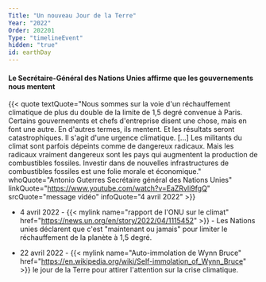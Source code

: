 ```yaml
---
Title: "Un nouveau Jour de la Terre"
Year: "2022"
Order: 202201
Type: "timelineEvent"
hidden: "true"
id: earthDay
---
```


#### Le Secrétaire-Général des Nations Unies affirme que les gouvernements nous mentent

{{< quote textQuote="Nous sommes sur la voie d'un réchauffement climatique de plus du double de la limite de 1,5 degré convenue à Paris. Certains gouvernements et chefs d'entreprise disent une chose, mais en font une autre. En d'autres termes, ils mentent. Et les résultats seront catastrophiques. Il s'agit d'une urgence climatique. [...] Les militants du climat sont parfois dépeints comme de dangereux radicaux. Mais les radicaux vraiment dangereux sont les pays qui augmentent la production de combustibles fossiles. Investir dans de nouvelles infrastructures de combustibles fossiles est une folie morale et économique." whoQuote="Antonio Guterres Secrétaire général des Nations Unies" linkQuote="https://www.youtube.com/watch?v=EaZRvli9fgQ" srcQuote="message vidéo" infoQuote="4 avril 2022" >}}

* 4 avril 2022 - {{< mylink name="rapport de l'ONU sur le climat" href="https://news.un.org/en/story/2022/04/1115452" >}} - Les Nations unies déclarent que c'est "maintenant ou jamais" pour limiter le réchauffement de la planète à 1,5 degré.
    
* 22 avril 2022 - {{< mylink name="Auto-immolation de Wynn Bruce" href="https://en.wikipedia.org/wiki/Self-immolation_of_Wynn_Bruce" >}} le jour de la Terre pour attirer l'attention sur la crise climatique.